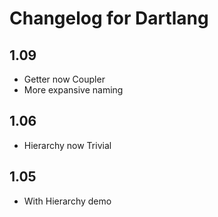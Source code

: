 # Changelog for Dartlang
## 1.09
- Getter now Coupler
- More expansive naming 
## 1.06
- Hierarchy now Trivial
## 1.05
- With Hierarchy demo
